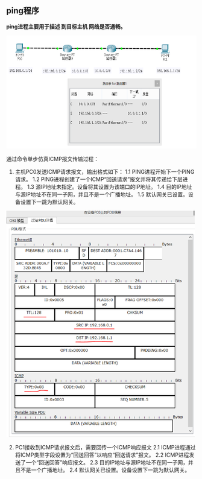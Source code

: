 ## ping程序
**ping进程主要用于描述 到目标主机 网络是否通畅。**
<div align=left><img width="800" height="300" src="./test-images/实验-ICMP.PNG"/></div> 

通过命令单步仿真ICMP报文传输过程：
1. 主机PC0发送ICMP请求报文，输出格式如下：
1.1  PING进程开始下一个PING请求。
1.2  PING进程创建了一个ICMP“回送请求”报文并将其传递给下层进程。
1.3  源IP地址未指定。设备将其设置为该端口的IP地址。
1.4  目的IP地址与源IP地址不在同一子网，并且不是一个广播地址。
1.5  默认网关已设置。设备设置下一跳为默认网关。
<div align=left><img width="500" height="600" src="./test-images/ping1.PNG"/></div> 

2. PC1接收到ICMP请求报文后，需要回传一个ICMP响应报文
2.1 ICMP进程通过将ICMP类型字段设置为“回送回答”以响应“回送请求”报文。
2.2 ICMP进程发送了一个“回送回答”响应报文。
2.3 目的IP地址与源IP地址不在同一子网，并且不是一个广播地址。
2.4 默认网关已设置。设备设置下一跳为默认网关。


